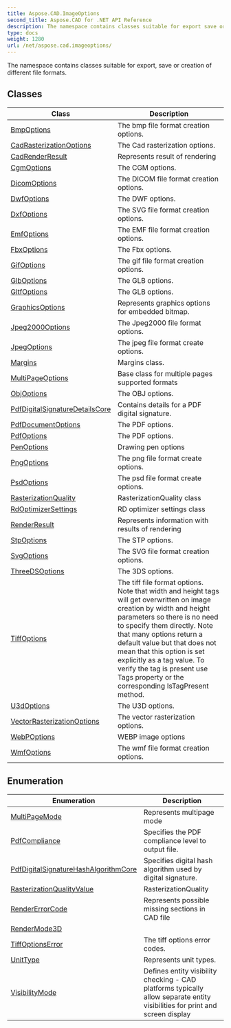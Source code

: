 ```yaml
---
title: Aspose.CAD.ImageOptions
second_title: Aspose.CAD for .NET API Reference
description: The namespace contains classes suitable for export save or creation of different file formats
type: docs
weight: 1280
url: /net/aspose.cad.imageoptions/
---
```

The namespace contains classes suitable for export, save or creation of different file formats.

## Classes

| Class | Description |
| --- | --- |
| [BmpOptions](./bmpoptions/) | The bmp file format creation options. |
| [CadRasterizationOptions](./cadrasterizationoptions/) | The Cad rasterization options. |
| [CadRenderResult](./cadrenderresult/) | Represents result of rendering |
| [CgmOptions](./cgmoptions/) | The CGM options. |
| [DicomOptions](./dicomoptions/) | The DICOM file format creation options. |
| [DwfOptions](./dwfoptions/) | The DWF options. |
| [DxfOptions](./dxfoptions/) | The SVG file format creation options. |
| [EmfOptions](./emfoptions/) | The EMF file format creation options. |
| [FbxOptions](./fbxoptions/) | The Fbx options. |
| [GifOptions](./gifoptions/) | The gif file format creation options. |
| [GlbOptions](./glboptions/) | The GLB options. |
| [GltfOptions](./gltfoptions/) | The GLB options. |
| [GraphicsOptions](./graphicsoptions/) | Represents graphics options for embedded bitmap. |
| [Jpeg2000Options](./jpeg2000options/) | The Jpeg2000 file format options. |
| [JpegOptions](./jpegoptions/) | The jpeg file format create options. |
| [Margins](./margins/) | Margins class. |
| [MultiPageOptions](./multipageoptions/) | Base class for multiple pages supported formats |
| [ObjOptions](./objoptions/) | The OBJ options. |
| [PdfDigitalSignatureDetailsCore](./pdfdigitalsignaturedetailscore/) | Contains details for a PDF digital signature. |
| [PdfDocumentOptions](./pdfdocumentoptions/) | The PDF options. |
| [PdfOptions](./pdfoptions/) | The PDF options. |
| [PenOptions](./penoptions/) | Drawing pen options |
| [PngOptions](./pngoptions/) | The png file format create options. |
| [PsdOptions](./psdoptions/) | The psd file format create options. |
| [RasterizationQuality](./rasterizationquality/) | RasterizationQuality class |
| [RdOptimizerSettings](./rdoptimizersettings/) | RD optimizer settings class |
| [RenderResult](./renderresult/) | Represents information with results of rendering |
| [StpOptions](./stpoptions/) | The STP options. |
| [SvgOptions](./svgoptions/) | The SVG file format creation options. |
| [ThreeDSOptions](./threedsoptions/) | The 3DS options. |
| [TiffOptions](./tiffoptions/) | The tiff file format options. Note that width and height tags will get overwritten on image creation by width and height parameters so there is no need to specify them directly. Note that many options return a default value but that does not mean that this option is set explicitly as a tag value. To verify the tag is present use Tags property or the corresponding IsTagPresent method. |
| [U3dOptions](./u3doptions/) | The U3D options. |
| [VectorRasterizationOptions](./vectorrasterizationoptions/) | The vector rasterization options. |
| [WebPOptions](./webpoptions/) | WEBP image options |
| [WmfOptions](./wmfoptions/) | The wmf file format creation options. |
## Enumeration

| Enumeration | Description |
| --- | --- |
| [MultiPageMode](./multipagemode/) | Represents multipage mode |
| [PdfCompliance](./pdfcompliance/) | Specifies the PDF compliance level to output file. |
| [PdfDigitalSignatureHashAlgorithmCore](./pdfdigitalsignaturehashalgorithmcore/) | Specifies digital hash algorithm used by digital signature. |
| [RasterizationQualityValue](./rasterizationqualityvalue/) | RasterizationQuality |
| [RenderErrorCode](./rendererrorcode/) | Represents possible missing sections in CAD file |
| [RenderMode3D](./rendermode3d/) |  |
| [TiffOptionsError](./tiffoptionserror/) | The tiff options error codes. |
| [UnitType](./unittype/) | Represents unit types. |
| [VisibilityMode](./visibilitymode/) | Defines entity visibility checking - CAD platforms typically allow separate entity visibilities for print and screen display |



